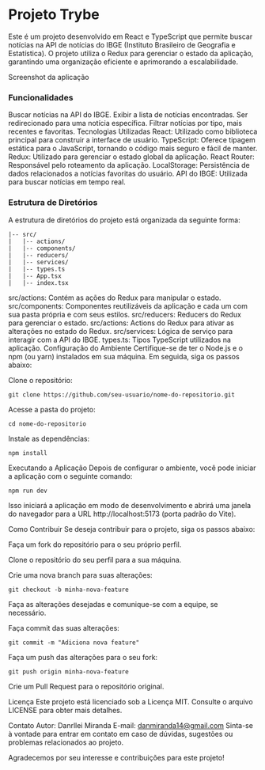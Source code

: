 # Projeto Trybe 

Este é um projeto desenvolvido em React e TypeScript que permite buscar notícias na API de notícias do IBGE (Instituto Brasileiro de Geografia e Estatística). O projeto utiliza o Redux para gerenciar o estado da aplicação, garantindo uma organização eficiente e aprimorando a escalabilidade.

Screenshot da aplicação

### Funcionalidades
Buscar notícias na API do IBGE.
Exibir a lista de notícias encontradas.
Ser redirecionado para uma notícia específica.
Filtrar notícias por tipo, mais recentes e favoritas.
Tecnologias Utilizadas
React: Utilizado como biblioteca principal para construir a interface de usuário.
TypeScript: Oferece tipagem estática para o JavaScript, tornando o código mais seguro e fácil de manter.
Redux: Utilizado para gerenciar o estado global da aplicação.
React Router: Responsável pelo roteamento da aplicação.
LocalStorage: Persistência de dados relacionados a notícias favoritas do usuário.
API do IBGE: Utilizada para buscar notícias em tempo real.

### Estrutura de Diretórios
A estrutura de diretórios do projeto está organizada da seguinte forma:

```
|-- src/
|   |-- actions/
|   |-- components/
|   |-- reducers/
|   |-- services/
|   |-- types.ts
|   |-- App.tsx
|   |-- index.tsx
```
src/actions: Contém as ações do Redux para manipular o estado.
src/components: Componentes reutilizáveis da aplicação e cada um com sua pasta própria e com seus estilos.
src/reducers: Reducers do Redux para gerenciar o estado.
src/actions: Actions do Redux para ativar as alterações no estado do Redux.
src/services: Lógica de serviço para interagir com a API do IBGE.
types.ts: Tipos TypeScript utilizados na aplicação.
Configuração do Ambiente
Certifique-se de ter o Node.js e o npm (ou yarn) instalados em sua máquina. Em seguida, siga os passos abaixo:

Clone o repositório:

```
git clone https://github.com/seu-usuario/nome-do-repositorio.git
```
Acesse a pasta do projeto:

```
cd nome-do-repositorio
```
Instale as dependências:

```
npm install
```
Executando a Aplicação
Depois de configurar o ambiente, você pode iniciar a aplicação com o seguinte comando:


```
npm run dev
```
Isso iniciará a aplicação em modo de desenvolvimento e abrirá uma janela do navegador para a URL http://localhost:5173 (porta padrão do Vite).

Como Contribuir
Se deseja contribuir para o projeto, siga os passos abaixo:

Faça um fork do repositório para o seu próprio perfil.

Clone o repositório do seu perfil para a sua máquina.

Crie uma nova branch para suas alterações:

```
git checkout -b minha-nova-feature
```
Faça as alterações desejadas e comunique-se com a equipe, se necessário.

Faça commit das suas alterações:

```
git commit -m "Adiciona nova feature"
```
Faça um push das alterações para o seu fork:

```
git push origin minha-nova-feature
```
Crie um Pull Request para o repositório original.

Licença
Este projeto está licenciado sob a Licença MIT. Consulte o arquivo LICENSE para obter mais detalhes.

Contato
Autor: Danrllei Miranda
E-mail: danmiranda14@gmail.com
Sinta-se à vontade para entrar em contato em caso de dúvidas, sugestões ou problemas relacionados ao projeto.

Agradecemos por seu interesse e contribuições para este projeto!
